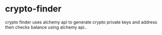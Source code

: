 # crypto-finder
crypto finder uses alchemy api to generate crypto private keys and address then checks balance using alchemy api..
